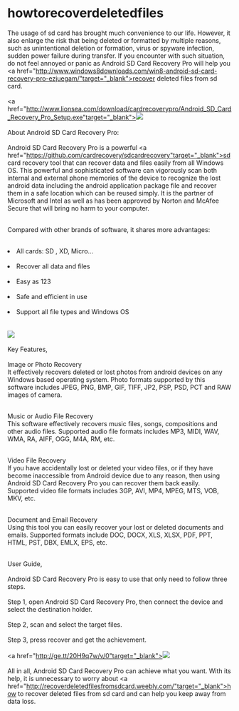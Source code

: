howtorecoverdeletedfiles
========================
The usage of sd card has brought much convenience to our life. However, it also enlarge the risk that being deleted or formatted by multiple reasons, such as unintentional deletion or formation, virus or spyware infection, sudden power failure during transfer. If you encounter with such situation, do not feel annoyed or panic as Android SD Card Recovery Pro will help you <a href="http://www.windows8downloads.com/win8-android-sd-card-recovery-pro-ezjuegam/"target="_blank">recover deleted files</a> from sd card.<br /><br />
<a href="http://www.lionsea.com/download/cardrecoverypro/Android_SD_Card_Recovery_Pro_Setup.exe"target="_blank"><img src="http://c.lionsea.net//halenjane/image/download_03.png" /></a><br /><br />
About Android SD Card Recovery Pro:<br /><br />
Android SD Card Recovery Pro is a powerful <a href="https://github.com/cardrecovery/sdcardrecovery"target="_blank">sd card recovery</a> tool that can recover data and files easily from all Windows OS. This powerful and sophisticated software can vigorously scan both internal and external phone memories of the device to recognize the lost android data including the android application package file and recover them in a safe location which can be reused simply. It is the partner of Microsoft and Intel as well as has been approved by Norton and McAfee Secure that will bring no harm to your computer.<br /><br />

Compared with other brands of software, it shares more advantages:<br /><br />
<li>All cards: SD , XD, Micro...</li><br />
<li>Recover all data and files</li><br />
<li>Easy as 123</li><br />
<li>Safe and efficient in use</li><br />
<li>Support all file types and Windows OS</li><br /><br />
<a href="http://www.lionsea.com/product_androidsdcardrecoverypro.php"target="_blank"><img src="http://www.lionsea.com/image/screenshots/androidsdcardrecoverypro/en/main2.png" /></a><br /><br />
Key Features,<br /><br />
Image or Photo Recovery<br />
It effectively recovers deleted or lost photos from android devices on any Windows based operating system. Photo formats supported by this software includes JPEG, PNG, BMP, GIF, TIFF, JP2, PSP, PSD, PCT and RAW images of camera.<br /><br />

Music or Audio File Recovery<br />
This software effectively recovers music files, songs, compositions and other audio files. Supported audio file formats includes MP3, MIDI, WAV, WMA, RA, AIFF, OGG, M4A, RM, etc.<br /><br />

Video File Recovery<br />
If you have accidentally lost or deleted your video files, or if they have become inaccessible from Android device due to any reason, then using Android SD Card Recovery Pro you can recover them back easily. Supported video file formats includes 3GP, AVI, MP4, MPEG, MTS, VOB, MKV, etc.<br /><br />

Document and Email Recovery<br />
Using this tool you can easily recover your lost or deleted documents and emails. Supported formats include DOC, DOCX, XLS, XLSX, PDF, PPT, HTML, PST, DBX, EMLX, EPS, etc.<br /><br />

User Guide,<br /><br />
Android SD Card Recovery Pro is easy to use that only need to follow three steps.<br /><br />
Step 1, open Android SD Card Recovery Pro, then connect the device and select the destination holder.<br /><br />
Step 2, scan and select the target files.<br /><br />
Step 3, press recover and get the achievement.<br /><br />
<a href="http://ge.tt/20H9q7w/v/0"target="_blank"><img src="http://c.lionsea.net//halenjane/image/step_03.png" /></a><br /><br />
All in all, Android SD Card Recovery Pro can achieve what you want. With its help, it is unnecessary to worry about <a href="http://recoverdeletedfilesfromsdcard.weebly.com/"target="_blank">how to recover deleted files from sd card</a> and can help you keep away from data loss.
